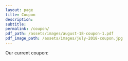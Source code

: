 ```yaml
---
layout: page
title: Coupon
description:
subtitle:
permalink: /coupon/
pdf_path: /assets/images/august-18-coupon-1.pdf
pdf_image_path: /assets/images/july-2018-coupon.jpg
---
```


Our current coupon: